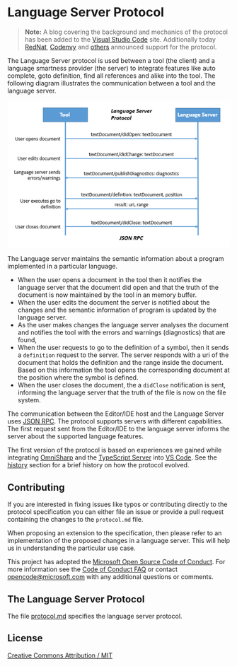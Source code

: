 # Language Server Protocol

> **Note:** A blog covering the background and mechanics of the protocol has been added to the [Visual Studio Code](https://code.visualstudio.com/blogs) site.  Additionally today [RedNat](http://developers.redhat.com/blog/2016/06/27/a-common-interface-for-building-developer-tools/), [Codenvy](http://blog.codenvy.com/) and [others](https://github.com/Microsoft/language-server-protocol/wiki/Protocol-Implementations) announced support for the protocol.

The Language Server protocol is used between a tool (the client) and a language smartness provider (the server) to integrate features 
like auto complete, goto definition, find all references and alike into the tool. The following diagram illustrates the communication between a tool and the language server.

![Interaction diagram](images/interaction-diagram.png)

The Language server maintains the semantic information about a program implemented in a particular language. 
* When the user opens a document in the tool then it notifies the language server that the document did open and that the truth of the document is now maintained by the tool in an memory buffer. 
* When the user edits the document the server is notified about the changes and the semantic information of program is updated by the language server.
* As the user makes changes the language server analyses the document and notifies the tool with the errors and warnings (diagnostics) that are found,
* When the user requests to go to the definition of a symbol, then it sends a `definition` request to the server. The server responds with a uri of the document that holds the definition and the range inside the document. Based on this information the tool opens the corresponding document at the position where the symbol is defined.
* When the user closes the document, the a `didClose` notification is sent, informing the language server that the truth of the file is now on the file system.

The communication between the Editor/IDE host and the Language Server uses [JSON RPC](http://www.jsonrpc.org/). The protocol supports servers with different capabilities. The first request sent from the Editor/IDE to the language server informs the server about the supported language features.

The first version of the protocol is based on experiences we gained while
integrating [OmniSharp](http://www.omnisharp.net/) and the [TypeScript Server](https://github.com/Microsoft/TypeScript/tree/master/src/server) into 
[VS Code](https://code.visualstudio.com/). See the [history](https://github.com/Microsoft/language-server-protocol/wiki/Protocol-History) section for a brief history on how the protocol evolved.

## Contributing
If you are interested in fixing issues like typos or contributing directly to the protocol specification you can either file an issue or provide a pull request
containing the changes to the `protocol.md` file. 

When proposing an extension to the specification, then please refer to an implementation of the proposed changes in a language server. This will help us in understanding the particular use case.

This project has adopted the [Microsoft Open Source Code of Conduct](https://opensource.microsoft.com/codeofconduct/). For more information see the [Code of Conduct FAQ](https://opensource.microsoft.com/codeofconduct/faq/) or contact [opencode@microsoft.com](mailto:opencode@microsoft.com) with any additional questions or comments.

## The Language Server Protocol

The file [protocol.md](protocol.md) specifies the language server protocol.

## License
[Creative Commons Attribution / MIT](LICENSE.txt)
